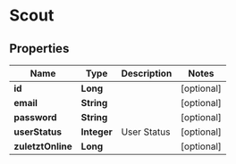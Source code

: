 
# Scout

## Properties
Name | Type | Description | Notes
------------ | ------------- | ------------- | -------------
**id** | **Long** |  |  [optional]
**email** | **String** |  |  [optional]
**password** | **String** |  |  [optional]
**userStatus** | **Integer** | User Status |  [optional]
**zuletztOnline** | **Long** |  |  [optional]



